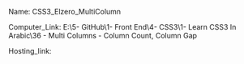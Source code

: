 
Name: CSS3_Elzero_MultiColumn

Computer_Link: E:\5- GitHub\1- Front End\4- CSS3\1- Learn CSS3 In Arabic\36 - Multi Columns - Column Count, Column Gap

Hosting_link:

